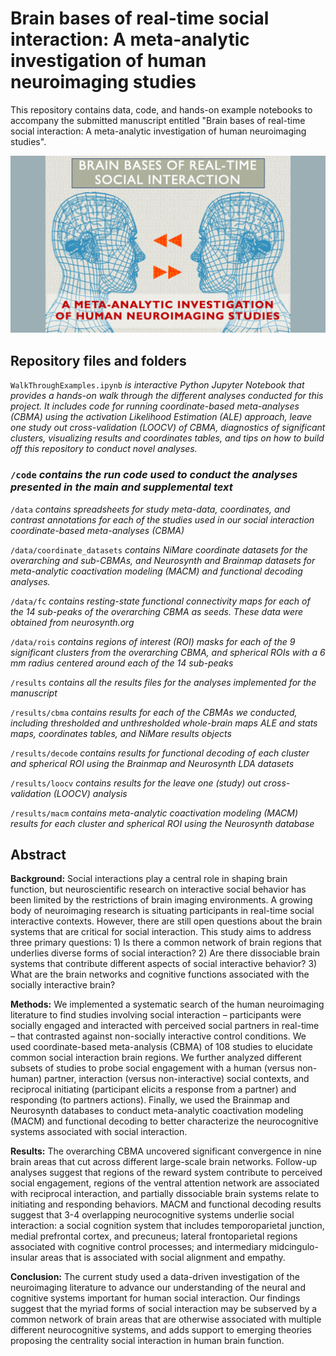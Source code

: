 # Brain bases of real-time social interaction: A meta-analytic investigation of human neuroimaging studies

This repository contains data, code, and hands-on example notebooks to accompany the submitted manuscript entitled "Brain bases of real-time social interaction: A meta-analytic investigation of human neuroimaging studies". 


![alt text](https://github.com/JunaidMerchant/SocialInteractionMetaAnalysis/blob/main/image.png)

## Repository files and folders

```WalkThroughExamples.ipynb``` *is interactive Python Jupyter Notebook that provides a hands-on walk through the different analyses conducted for this project. It includes code for running coordinate-based meta-analyses (CBMA) using the activation Likelihood Estimation (ALE) approach, leave one study out cross-validation (LOOCV) of CBMA, diagnostics of significant clusters, visualizing results and coordinates tables, and tips on how to build off this repository to conduct novel analyses.*

### ```/code``` *contains the run code used to conduct the analyses presented in the main and supplemental text*


```/data``` *contains spreadsheets for study meta-data, coordinates, and contrast annotations for each of the studies used in our social interaction coordinate-based meta-analyses (CBMA)*

```/data/coordinate_datasets``` *contains NiMare coordinate datasets for the overarching and sub-CBMAs, and Neurosynth and Brainmap datasets for meta-analytic coactivation modeling (MACM) and functional decoding analyses.*

```/data/fc``` *contains resting-state functional connectivity maps for each of the 14 sub-peaks of the overarching CBMA as seeds. These data were obtained from neurosynth.org*

```/data/rois``` *contains regions of interest (ROI) masks for each of the 9 significant clusters from the overarching CBMA, and spherical ROIs with a 6 mm radius centered around each of the 14 sub-peaks*


```/results``` *contains all the results files for the analyses implemented for the manuscript*

```/results/cbma``` *contains results for each of the CBMAs we conducted, including thresholded and unthresholded whole-brain maps ALE and stats maps, coordinates tables, and NiMare results objects*

```/results/decode``` *contains results for functional decoding of each cluster and spherical ROI using the Brainmap and Neurosynth LDA datasets*

```/results/loocv``` *contains results for the leave one (study) out cross-validation (LOOCV) analysis*

```/results/macm``` *contains meta-analytic coactivation modeling (MACM) results for each cluster and spherical ROI using the Neurosynth database*


## Abstract 
**Background:** Social interactions play a central role in shaping brain function, but neuroscientific research on interactive social behavior has been limited by the restrictions of brain imaging environments. A growing body of neuroimaging research is situating participants in real-time social interactive contexts. However, there are still open questions about the brain systems that are critical for social interaction. This study aims to address three primary questions: 1) Is there a common network of brain regions that underlies diverse forms of social interaction? 2) Are there dissociable brain systems that contribute different aspects of social interactive behavior? 3) What are the brain networks and cognitive functions associated with the socially interactive brain?

**Methods:** We implemented a systematic search of the human neuroimaging literature to find studies involving social interaction – participants were socially engaged and interacted with perceived social partners in real-time – that contrasted against non-socially interactive control conditions. We used coordinate-based meta-analysis (CBMA) of 108 studies to elucidate common social interaction brain regions. We further analyzed different subsets of studies to probe social engagement with a human (versus non-human) partner, interaction (versus non-interactive) social contexts, and reciprocal initiating (participant elicits a response from a partner) and responding (to partners actions). Finally, we used the Brainmap and Neurosynth databases to conduct meta-analytic coactivation modeling (MACM) and functional decoding to better characterize the neurocognitive systems associated with social interaction.

**Results:** The overarching CBMA uncovered significant convergence in nine brain areas that cut across different large-scale brain networks. Follow-up analyses suggest that regions of the reward system contribute to perceived social engagement, regions of the ventral attention network are associated with reciprocal interaction, and partially dissociable brain systems relate to initiating and responding behaviors. MACM and functional decoding results suggest that 3-4 overlapping neurocognitive systems underlie social interaction: a social cognition system that includes temporoparietal junction, medial prefrontal cortex, and precuneus; lateral frontoparietal regions associated with cognitive control processes; and intermediary midcingulo-insular areas that is associated with social alignment and empathy. 

**Conclusion:**  The current study used a data-driven investigation of the neuroimaging literature to advance our understanding of the neural and cognitive systems important for human social interaction. Our findings suggest that the myriad forms of social interaction may be subserved by a common network of brain areas that are otherwise associated with multiple different neurocognitive systems, and adds support to emerging theories proposing the centrality social interaction in human brain function. 
